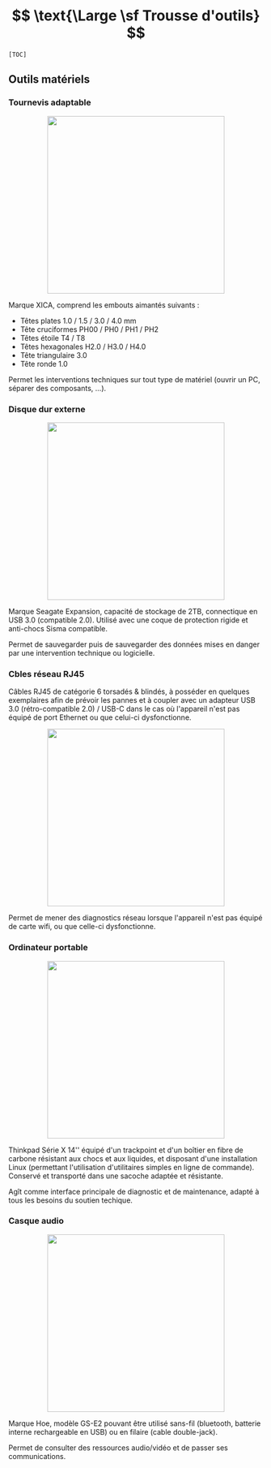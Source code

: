 # $$ \text{\Large \sf  Trousse d'outils} $$

`[TOC]`

## Outils matériels

### Tournevis adaptable


<div align="center"><img src="https://framapic.org/5dQ55Vt6MJjx/HWb5O4SlUhYe.jpg" width=350px /></div>

Marque XICA, comprend les embouts aimantés suivants :
  * Têtes plates 1.0 / 1.5 / 3.0 / 4.0 mm
  * Tête cruciformes PH00 / PH0 / PH1 / PH2
  * Têtes étoile T4 / T8
  * Têtes hexagonales H2.0 / H3.0 / H4.0
  * Tête triangulaire 3.0
  * Tête ronde 1.0

Permet les interventions techniques sur tout type de matériel (ouvrir un PC, séparer des composants, ...).

### Disque dur externe

<div align="center"><img src="https://images-na.ssl-images-amazon.com/images/I/71Dfxw5-PmL._SY879_.jpg" width=350px/></div>

Marque Seagate Expansion, capacité de stockage de 2TB, connectique en USB 3.0 (compatible 2.0).
Utilisé avec une coque de protection rigide et anti-chocs Sisma compatible.

Permet de sauvegarder puis de sauvegarder des données mises en danger par une intervention technique ou logicielle.

### Cbles réseau RJ45

Câbles RJ45 de catégorie 6 torsadés & blindés, à posséder en quelques exemplaires afin de prévoir les pannes et à coupler avec un adapteur USB 3.0 (rétro-compatible 2.0) / USB-C dans le cas où l'appareil n'est pas équipé de port Ethernet ou que celui-ci dysfonctionne.

<div align="center"><img src="https://images-na.ssl-images-amazon.com/images/I/61qnHM%2Bou5L._SX522_.jpg" width=350px/></div>

Permet de mener des diagnostics réseau lorsque l'appareil n'est pas équipé de carte wifi, ou que celle-ci dysfonctionne.

### Ordinateur portable

<div align="center"><img src="https://www.lenovo.com/medias/X1-Carbon-5th-Gen-FeatureImage-4.jpg?context=bWFzdGVyfHJvb3R8Mjg5NDZ8aW1hZ2UvanBlZ3xoZmYvaDM0Lzk0MTcyNDI2MDc2NDYuanBnfDU3MDY3NzY4ZmZkZGU4MzdkM2FlOWQ3YTU0YmU0Mjk0NDAzMWJiNTI0Yzk4MGU2N2ViYmUwZTExZDE0YWE0OTY&w=1180" width=350px/></div>

Thinkpad Série X 14'' équipé d'un trackpoint et d'un boîtier en fibre de carbone résistant aux chocs et aux liquides, et disposant d'une installation Linux (permettant l'utilisation d'utilitaires simples en ligne de commande). Conservé et transporté dans une sacoche adaptée et résistante.

Agît comme interface principale de diagnostic et de maintenance, adapté à tous les besoins du soutien techique.

### Casque audio

<div align="center"><img src="https://e-leclerc.scene7.com/is/image/gtinternet/3601029905160?op_sharpen=1&resmode=bilin&wid=500&hei=500" width=350px/></div>

Marque Hoe, modèle GS-E2 pouvant être utilisé sans-fil (bluetooth, batterie interne rechargeable en USB) ou en filaire (cable double-jack).

Permet de consulter des ressources audio/vidéo et de passer ses communications.
